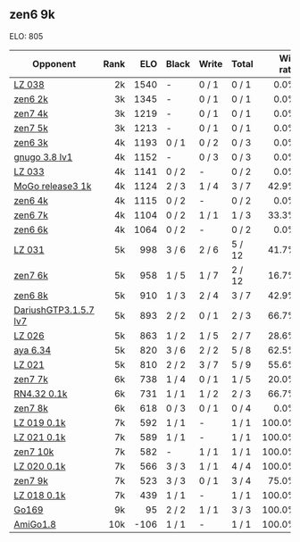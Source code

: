 ## zen6 9k ##

ELO: 805

Opponent | Rank | ELO | Black | Write | Total | Win rate
---------|-----:|----:|-------|-------|-------|-------:
[LZ 038](LZ%20038.md) | 2k | 1540 | - | 0 / 1 | 0 / 1 | 0.0%
[zen6 2k](zen6%202k.md) | 3k | 1345 | - | 0 / 1 | 0 / 1 | 0.0%
[zen7 4k](zen7%204k.md) | 3k | 1219 | - | 0 / 1 | 0 / 1 | 0.0%
[zen7 5k](zen7%205k.md) | 3k | 1213 | - | 0 / 1 | 0 / 1 | 0.0%
[zen6 3k](zen6%203k.md) | 4k | 1193 | 0 / 1 | 0 / 2 | 0 / 3 | 0.0%
[gnugo 3.8 lv1](gnugo%203.8%20lv1.md) | 4k | 1152 | - | 0 / 3 | 0 / 3 | 0.0%
[LZ 033](LZ%20033.md) | 4k | 1141 | 0 / 2 | - | 0 / 2 | 0.0%
[MoGo release3 1k](MoGo%20release3%201k.md) | 4k | 1124 | 2 / 3 | 1 / 4 | 3 / 7 | 42.9%
[zen6 4k](zen6%204k.md) | 4k | 1115 | 0 / 2 | - | 0 / 2 | 0.0%
[zen6 7k](zen6%207k.md) | 4k | 1104 | 0 / 2 | 1 / 1 | 1 / 3 | 33.3%
[zen6 6k](zen6%206k.md) | 4k | 1064 | 0 / 2 | - | 0 / 2 | 0.0%
[LZ 031](LZ%20031.md) | 5k | 998 | 3 / 6 | 2 / 6 | 5 / 12 | 41.7%
[zen7 6k](zen7%206k.md) | 5k | 958 | 1 / 5 | 1 / 7 | 2 / 12 | 16.7%
[zen6 8k](zen6%208k.md) | 5k | 910 | 1 / 3 | 2 / 4 | 3 / 7 | 42.9%
[DariushGTP3.1.5.7 lv7](DariushGTP3.1.5.7%20lv7.md) | 5k | 893 | 2 / 2 | 0 / 1 | 2 / 3 | 66.7%
[LZ 026](LZ%20026.md) | 5k | 863 | 1 / 2 | 1 / 5 | 2 / 7 | 28.6%
[aya 6.34](aya%206.34.md) | 5k | 820 | 3 / 6 | 2 / 2 | 5 / 8 | 62.5%
[LZ 021](LZ%20021.md) | 5k | 810 | 2 / 2 | 3 / 7 | 5 / 9 | 55.6%
[zen7 7k](zen7%207k.md) | 6k | 738 | 1 / 4 | 0 / 1 | 1 / 5 | 20.0%
[RN4.32 0.1k](RN4.32%200.1k.md) | 6k | 731 | 1 / 1 | 1 / 2 | 2 / 3 | 66.7%
[zen7 8k](zen7%208k.md) | 6k | 618 | 0 / 3 | 0 / 1 | 0 / 4 | 0.0%
[LZ 019 0.1k](LZ%20019%200.1k.md) | 7k | 592 | 1 / 1 | - | 1 / 1 | 100.0%
[LZ 021 0.1k](LZ%20021%200.1k.md) | 7k | 589 | 1 / 1 | - | 1 / 1 | 100.0%
[zen7 10k](zen7%2010k.md) | 7k | 582 | - | 1 / 1 | 1 / 1 | 100.0%
[LZ 020 0.1k](LZ%20020%200.1k.md) | 7k | 566 | 3 / 3 | 1 / 1 | 4 / 4 | 100.0%
[zen7 9k](zen7%209k.md) | 7k | 523 | 3 / 3 | 0 / 1 | 3 / 4 | 75.0%
[LZ 018 0.1k](LZ%20018%200.1k.md) | 7k | 439 | 1 / 1 | - | 1 / 1 | 100.0%
[Go169](Go169.md) | 9k | 95 | 2 / 2 | 1 / 1 | 3 / 3 | 100.0%
[AmiGo1.8](AmiGo1.8.md) | 10k | -106 | 1 / 1 | - | 1 / 1 | 100.0%
